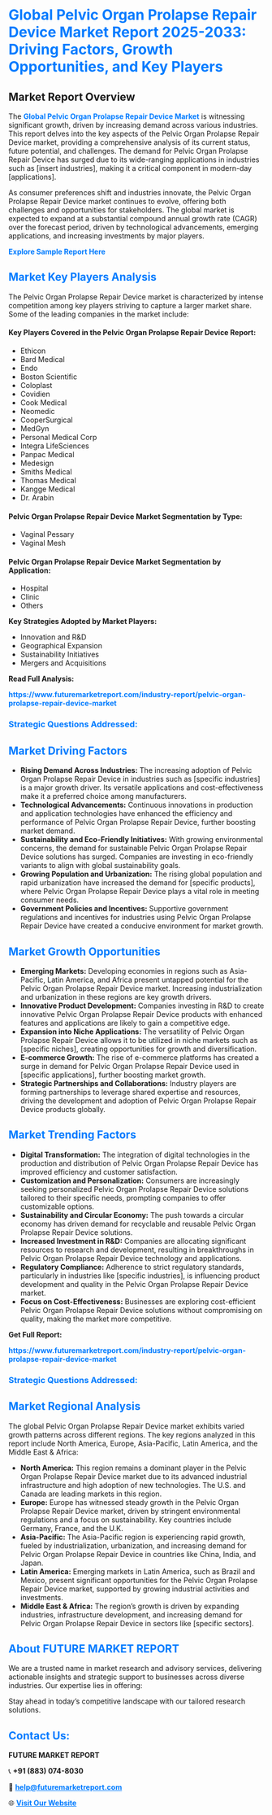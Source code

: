 <h1 style="color: #007BFF;">Global Pelvic Organ Prolapse Repair Device Market Report 2025-2033: Driving Factors, Growth Opportunities, and Key Players</h1>

<section id="overview">
<h2>Market Report Overview</h2>
<p>The <a href="https://www.futuremarketreport.com/industry-report/pelvic-organ-prolapse-repair-device-market" style="color: #007BFF; text-decoration: none;"><strong>Global Pelvic Organ Prolapse Repair Device Market</strong></a> is witnessing significant growth, driven by increasing demand across various industries. This report delves into the key aspects of the Pelvic Organ Prolapse Repair Device market, providing a comprehensive analysis of its current status, future potential, and challenges. The demand for Pelvic Organ Prolapse Repair Device has surged due to its wide-ranging applications in industries such as [insert industries], making it a critical component in modern-day [applications].</p>
<p>As consumer preferences shift and industries innovate, the Pelvic Organ Prolapse Repair Device market continues to evolve, offering both challenges and opportunities for stakeholders. The global market is expected to expand at a substantial compound annual growth rate (CAGR) over the forecast period, driven by technological advancements, emerging applications, and increasing investments by major players.</p>
</section>

<section id="overview">
<p><a href="https://www.futuremarketreport.com/request-sample/reportId=88782" style="color: #007BFF; text-decoration: none;"><strong>Explore Sample Report Here</strong></a></p>
</section>

<section id="key-players">
<h2 style="color: #007BFF;">Market Key Players Analysis</h2>
<p>The Pelvic Organ Prolapse Repair Device market is characterized by intense competition among key players striving to capture a larger market share. Some of the leading companies in the market include:</p>
<h4>Key Players Covered in the Pelvic Organ Prolapse Repair Device Report:</h4>
<ul><li>Ethicon</li><li>Bard Medical</li><li>Endo</li><li>Boston Scientific</li><li>Coloplast</li><li>Covidien</li><li>Cook Medical</li><li>Neomedic</li><li>CooperSurgical</li><li>MedGyn</li><li>Personal Medical Corp</li><li>Integra LifeSciences</li><li>Panpac Medical</li><li>Medesign</li><li>Smiths Medical</li><li>Thomas Medical</li><li>Kangge Medical</li><li>Dr. Arabin</li></ul>
<h4>Pelvic Organ Prolapse Repair Device Market Segmentation by Type:</h4>
<ul><li>Vaginal Pessary</li><li>Vaginal Mesh</li></ul>

<h4>Pelvic Organ Prolapse Repair Device Market Segmentation by Application:</h4>
<ul><li>Hospital</li><li>Clinic</li><li>Others</li></ul>
<p><strong>Key Strategies Adopted by Market Players:</strong></p>
<ul>
<li>Innovation and R&D</li>
<li>Geographical Expansion</li>
<li>Sustainability Initiatives</li>
<li>Mergers and Acquisitions</li>
</ul>
</section>

<section>
<p><strong>Read Full Analysis: </strong></p><a href="https://www.futuremarketreport.com/industry-report/pelvic-organ-prolapse-repair-device-market" style="color: #007BFF; text-decoration: none;"><strong>https://www.futuremarketreport.com/industry-report/pelvic-organ-prolapse-repair-device-market</strong></a>
<h3 style="color: #007BFF;">Strategic Questions Addressed:</h3>
</section>

<section id="driving-factors">
<h2 style="color: #007BFF;">Market Driving Factors</h2>
<ul>
<li><strong>Rising Demand Across Industries:</strong> The increasing adoption of Pelvic Organ Prolapse Repair Device in industries such as [specific industries] is a major growth driver. Its versatile applications and cost-effectiveness make it a preferred choice among manufacturers.</li>
<li><strong>Technological Advancements:</strong> Continuous innovations in production and application technologies have enhanced the efficiency and performance of Pelvic Organ Prolapse Repair Device, further boosting market demand.</li>
<li><strong>Sustainability and Eco-Friendly Initiatives:</strong> With growing environmental concerns, the demand for sustainable Pelvic Organ Prolapse Repair Device solutions has surged. Companies are investing in eco-friendly variants to align with global sustainability goals.</li>
<li><strong>Growing Population and Urbanization:</strong> The rising global population and rapid urbanization have increased the demand for [specific products], where Pelvic Organ Prolapse Repair Device plays a vital role in meeting consumer needs.</li>
<li><strong>Government Policies and Incentives:</strong> Supportive government regulations and incentives for industries using Pelvic Organ Prolapse Repair Device have created a conducive environment for market growth.</li>
</ul>
</section>

<section id="growth-opportunities">
<h2 style="color: #007BFF;">Market Growth Opportunities</h2>
<ul>
<li><strong>Emerging Markets:</strong> Developing economies in regions such as Asia-Pacific, Latin America, and Africa present untapped potential for the Pelvic Organ Prolapse Repair Device market. Increasing industrialization and urbanization in these regions are key growth drivers.</li>
<li><strong>Innovative Product Development:</strong> Companies investing in R&D to create innovative Pelvic Organ Prolapse Repair Device products with enhanced features and applications are likely to gain a competitive edge.</li>
<li><strong>Expansion into Niche Applications:</strong> The versatility of Pelvic Organ Prolapse Repair Device allows it to be utilized in niche markets such as [specific niches], creating opportunities for growth and diversification.</li>
<li><strong>E-commerce Growth:</strong> The rise of e-commerce platforms has created a surge in demand for Pelvic Organ Prolapse Repair Device used in [specific applications], further boosting market growth.</li>
<li><strong>Strategic Partnerships and Collaborations:</strong> Industry players are forming partnerships to leverage shared expertise and resources, driving the development and adoption of Pelvic Organ Prolapse Repair Device products globally.</li>
</ul>
</section>

<section id="trending-factors">
<h2 style="color: #007BFF;">Market Trending Factors</h2>
<ul>
<li><strong>Digital Transformation:</strong> The integration of digital technologies in the production and distribution of Pelvic Organ Prolapse Repair Device has improved efficiency and customer satisfaction.</li>
<li><strong>Customization and Personalization:</strong> Consumers are increasingly seeking personalized Pelvic Organ Prolapse Repair Device solutions tailored to their specific needs, prompting companies to offer customizable options.</li>
<li><strong>Sustainability and Circular Economy:</strong> The push towards a circular economy has driven demand for recyclable and reusable Pelvic Organ Prolapse Repair Device solutions.</li>
<li><strong>Increased Investment in R&D:</strong> Companies are allocating significant resources to research and development, resulting in breakthroughs in Pelvic Organ Prolapse Repair Device technology and applications.</li>
<li><strong>Regulatory Compliance:</strong> Adherence to strict regulatory standards, particularly in industries like [specific industries], is influencing product development and quality in the Pelvic Organ Prolapse Repair Device market.</li>
<li><strong>Focus on Cost-Effectiveness:</strong> Businesses are exploring cost-efficient Pelvic Organ Prolapse Repair Device solutions without compromising on quality, making the market more competitive.</li>
</ul>
</section>

<section>
<p><strong>Get Full Report: </strong></p><a href="https://www.futuremarketreport.com/industry-report/pelvic-organ-prolapse-repair-device-market" style="color: #007BFF; text-decoration: none;"><strong>https://www.futuremarketreport.com/industry-report/pelvic-organ-prolapse-repair-device-market</strong></a>
<h3 style="color: #007BFF;">Strategic Questions Addressed:</h3>
</section>


<section id="regional-analysis">
<h2 style="color: #007BFF;">Market Regional Analysis</h2>
<p>The global Pelvic Organ Prolapse Repair Device market exhibits varied growth patterns across different regions. The key regions analyzed in this report include North America, Europe, Asia-Pacific, Latin America, and the Middle East & Africa:</p>
<ul>
<li><strong>North America:</strong> This region remains a dominant player in the Pelvic Organ Prolapse Repair Device market due to its advanced industrial infrastructure and high adoption of new technologies. The U.S. and Canada are leading markets in this region.</li>
<li><strong>Europe:</strong> Europe has witnessed steady growth in the Pelvic Organ Prolapse Repair Device market, driven by stringent environmental regulations and a focus on sustainability. Key countries include Germany, France, and the U.K.</li>
<li><strong>Asia-Pacific:</strong> The Asia-Pacific region is experiencing rapid growth, fueled by industrialization, urbanization, and increasing demand for Pelvic Organ Prolapse Repair Device in countries like China, India, and Japan.</li>
<li><strong>Latin America:</strong> Emerging markets in Latin America, such as Brazil and Mexico, present significant opportunities for the Pelvic Organ Prolapse Repair Device market, supported by growing industrial activities and investments.</li>
<li><strong>Middle East & Africa:</strong> The region’s growth is driven by expanding industries, infrastructure development, and increasing demand for Pelvic Organ Prolapse Repair Device in sectors like [specific sectors].</li>
</ul>
</section>

<footer>
<h2 style="color: #007BFF;">About FUTURE MARKET REPORT</h2>
<p>We are a trusted name in market research and advisory services, delivering actionable insights and strategic support to businesses across diverse industries. Our expertise lies in offering:</p>

<p>Stay ahead in today’s competitive landscape with our tailored research solutions.</p>

<h2 style="color: #007BFF;">Contact Us:</h2>
<p><strong>FUTURE MARKET REPORT</strong></p>
<p>📞 <strong>+91 (883) 074-8030</strong></p>
<p>📧 <strong><a href="mailto:help@futuremarketreport.com" style="color: #007BFF;">help@futuremarketreport.com</a></strong></p>
<p>🌐 <strong><a href="https://www.futuremarketreport.com/" style="color: #007BFF;">Visit Our Website</a></strong></p>
</footer>